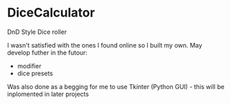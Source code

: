 # DiceCalculator
DnD Style Dice roller

I wasn't satisfied with the ones I found online so I built my own.
May develop futher in the futour:
- modifier
- dice presets

Was also done as a begging for me to use Tkinter (Python GUI) - this will be inplomented in later projects
